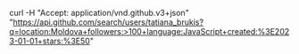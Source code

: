curl -H "Accept: application/vnd.github.v3+json" "https://api.github.com/search/users/tatiana_brukis?q=location:Moldova+followers:>100+language:JavaScript+created:%3E2023-01-01+stars:%3E50"
